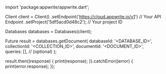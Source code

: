 import 'package:appwrite/appwrite.dart';

Client client = Client()
  .setEndpoint('https://cloud.appwrite.io/v1') // Your API Endpoint
  .setProject('5df5acd0d48c2'); // Your project ID

Databases databases = Databases(client);

Future result = databases.getDocument(
  databaseId: '<DATABASE_ID>',
  collectionId: '<COLLECTION_ID>',
  documentId: '<DOCUMENT_ID>',
  queries: [], // (optional)
);

result.then((response) {
  print(response);
}).catchError((error) {
  print(error.response);
});

